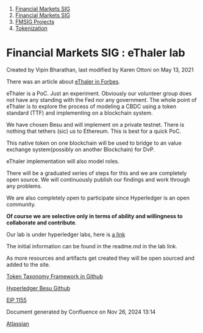 1. [Financial Markets SIG](index.html)
2. [Financial Markets SIG](Financial-Markets-SIG_20545549.html)
3. [FMSIG Projects](FMSIG-Projects_20545678.html)
4. [Tokenization](Tokenization_20545624.html)

# Financial Markets SIG : eThaler lab

Created by Vipin Bharathan, last modified by Karen Ottoni on May 13, 2021

There was an article about [eThaler in Forbes](https://www.forbes.com/sites/michaeldelcastillo/2020/03/25/trillion-dollar-stimulus-jumpstarts-project-to-issue-central-bank-currency-on-ethereum/#5f34cb6b47bc).

eThaler is a PoC. Just an experiment. Obviously our volunteer group does not have any standing with the Fed nor any government. The whole point of eThaler is to explore the process of modeling a CBDC using a token standard (TTF) and implementing on a blockchain system.

We have chosen Besu and will implement on a private testnet. There is nothing that tethers (sic) us to Ethereum. This is best for a quick PoC.

This native token on one blockchain will be used to bridge to an value exchange system(possibly on another Blockchain) for DvP.

eThaler implementation will also model roles.

There will be a graduated series of steps for this and we are completely open source. We will continuously publish our findings and work through any problems.

We are also completely open to participate since Hyperledger is an open community.

**Of course we are selective only in terms of ability and willingness to collaborate and contribute**.

Our lab is under hyperledger labs, here is [a link](https://github.com/hyperledger-labs/eThaler)

The initial information can be found in the readme.md in the lab link.

As more resources and artifacts get created they will be open sourced and added to the site.

[Token Taxonomy Framework in Github](https://github.com/InterWorkAlliance/TokenTaxonomyFramework)

[Hyperledger Besu Github](https://github.com/hyperledger/besu)

[EIP 1155](https://github.com/ethereum/EIPs/blob/master/EIPS/eip-1155.md)

Document generated by Confluence on Nov 26, 2024 13:14

[Atlassian](http://www.atlassian.com/)
